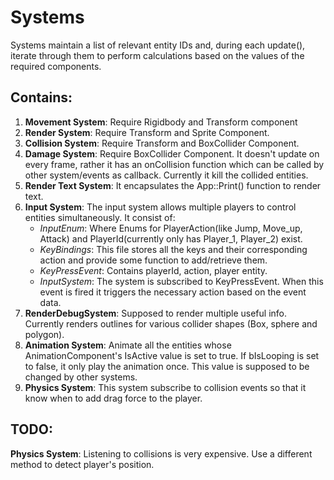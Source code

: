 # Systems

Systems maintain a list of relevant entity IDs and, during each update(), iterate through them to perform calculations based on the values of the required components.

## Contains:

1. **Movement System**: Require Rigidbody and Transform component
2. **Render System**: Require Transform and Sprite Component.
3. **Collision System**: Require Transform and BoxCollider Component.
4. **Damage System**: Require BoxCollider Component. It doesn't update on every frame, rather it has an onCollision function which can be called by other system/events as callback. Currently it kill the collided entities.
5. **Render Text System**: It encapsulates the App::Print() function to render text.
6. **Input System**: The input system allows multiple players to control entities simultaneously. It consist of:
   - _InputEnum_: Where Enums for PlayerAction(like Jump, Move_up, Attack) and PlayerId(currently only has Player_1, Player_2) exist.
   - _KeyBindings_: This file stores all the keys and their corresponding action and provide some function to add/retrieve them.
   - _KeyPressEvent_: Contains playerId, action, player entity.
   - _InputSystem_: The system is subscribed to KeyPressEvent. When this event is fired it triggers the necessary action based on the event data.
7. **RenderDebugSystem**: Supposed to render multiple useful info. Currently renders outlines for various collider shapes (Box, sphere and polygon).
8. **Animation System**: Animate all the entities whose AnimationComponent's IsActive value is set to true. If bIsLooping is set to false, it only play the animation once. This value is supposed to be changed by other systems.
9. **Physics System**: This system subscribe to collision events so that it know when to add drag force to the player.

## TODO:
**Physics System**: Listening to collisions is very expensive. Use a different method to detect player's position.